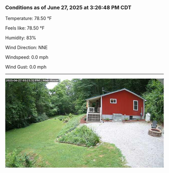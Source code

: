 ### Conditions as of June 27, 2025 at 3:26:48 PM CDT 

Temperature: 78.50 &deg;F

Feels like: 78.50 &deg;F

Humidity: 83%

Wind Direction: NNE

Windspeed: 0.0 mph

Wind Gust: 0.0 mph

---

<img src="./images/latest.jpeg"/>


